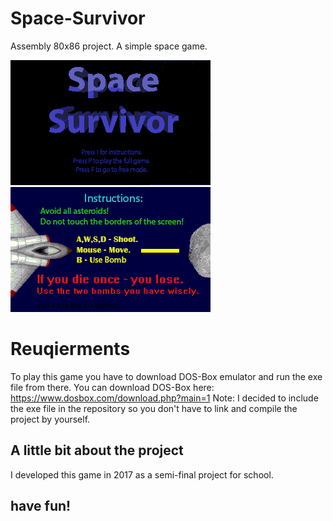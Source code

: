 # Space-Survivor
Assembly 80x86 project. A simple space game.

![Menu](Menu.bmp)
![Instructions](Inst.bmp)

# Reuqierments
To play this game you have to download DOS-Box emulator and run the exe file from there.
You can download DOS-Box here: https://www.dosbox.com/download.php?main=1
Note:
I decided to include the exe file in the repository so you don't have to link and compile the project by yourself.

## A little bit about the project
I developed this game in 2017 as a semi-final project for school.

## have fun!
